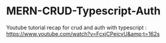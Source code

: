 # MERN-CRUD-Typescript-Auth
Youtube tutorial recap for crud and auth with typescript : https://www.youtube.com/watch?v=FcxjCPeicvU&amp;t=162s
